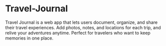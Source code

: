 # Travel-Journal
Travel Journal is a web app that lets users document, organize, and share their travel experiences. Add photos, notes, and locations for each trip, and relive your adventures anytime. Perfect for travelers who want to keep memories in one place.
